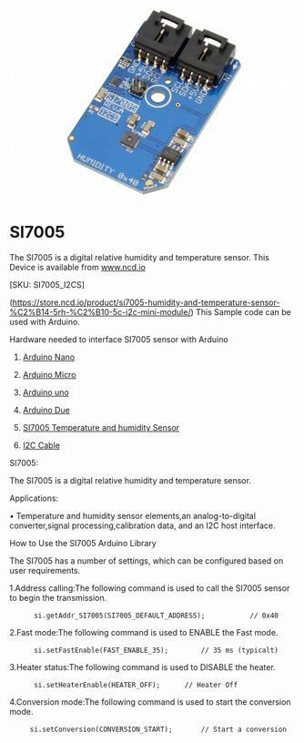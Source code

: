 [![SI7005](SI7005_I2C.png)](https://store.ncd.io/product/si7005-humidity-and-temperature-sensor-%C2%B14-5rh-%C2%B10-5c-i2c-mini-module/)

# SI7005

The SI7005 is a digital relative humidity and temperature sensor.
This Device is available from www.ncd.io 

[SKU: SI7005_I2CS]

(https://store.ncd.io/product/si7005-humidity-and-temperature-sensor-%C2%B14-5rh-%C2%B10-5c-i2c-mini-module/)
This Sample code can be used with Arduino.

Hardware needed to interface SI7005 sensor with Arduino

1. <a href="https://store.ncd.io/product/i2c-shield-for-arduino-nano/">Arduino Nano</a>

2. <a href="https://store.ncd.io/product/i2c-shield-for-arduino-micro-with-i2c-expansion-port/">Arduino Micro</a>

3. <a href="https://store.ncd.io/product/i2c-shield-for-arduino-uno/">Arduino uno</a>

4. <a href="https://store.ncd.io/product/dual-i2c-shield-for-arduino-due-with-modular-communications-interface/">Arduino Due</a>

5. <a href="https://store.ncd.io/product/si7005-humidity-and-temperature-sensor-%C2%B14-5rh-%C2%B10-5c-i2c-mini-module/">SI7005 Temperature and humidity Sensor</a>

6. <a href="https://store.ncd.io/product/i%C2%B2c-cable/">I2C Cable</a>

SI7005:

The SI7005 is a digital relative humidity and temperature sensor.

Applications:

• Temperature and humidity sensor elements,an analog-to-digital converter,signal processing,calibration data, and an I2C host interface.

How to Use the SI7005 Arduino Library

The SI7005 has a number of settings, which can be configured based on user requirements.
          
1.Address calling:The following command is used to call the SI7005 sensor to begin the transmission.

          si.getAddr_SI7005(SI7005_DEFAULT_ADDRESS);           // 0x40
            
2.Fast mode:The following command is used to ENABLE the Fast mode.

          si.setFastEnable(FAST_ENABLE_35);        // 35 ms (typicalt)     

3.Heater status:The following command is used to DISABLE the heater.

          si.setHeaterEnable(HEATER_OFF);      // Heater Off
             
4.Conversion mode:The following command is used to start the conversion mode.        
             
         si.setConversion(CONVERSION_START);       // Start a conversion
          
